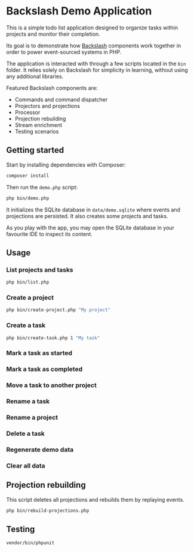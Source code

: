 # Backslash Demo Application

This is a simple todo list application designed to organize tasks within projects and monitor their completion.

Its goal is to demonstrate how [Backslash](https://github.com/backslashphp/backslash) components work together in order
to power event-sourced systems in PHP.

The application is interacted with through a few scripts located in the `bin` folder. It relies solely on Backslash for
simplicity in learning, without using any additional libraries.

Featured Backslash components are:

- Commands and command dispatcher
- Projectors and projections
- Processor
- Projection rebuilding
- Stream enrichment
- Testing scenarios

## Getting started

Start by installing dependencies with Composer:

```sh
composer install
```

Then run the `demo.php` script:

```sh
php bin/demo.php
```

It initializes the SQLite database in `data/demo.sqlite` where events and projections are persisted. It also creates
some projects and tasks.

As you play with the app, you may open the SQLite database in your favourite IDE to inspect its content.

## Usage

### List projects and tasks

```sh
php bin/list.php
```

### Create a project

```sh
php bin/create-project.php "My project"
```

### Create a task

```sh
php bin/create-task.php 1 "My task"
```

### Mark a task as started

### Mark a task as completed

### Move a task to another project

### Rename a task

### Rename a project

### Delete a task

### Regenerate demo data

### Clear all data

## Projection rebuilding

This script deletes all projections and rebuilds them by replaying events.

```bash
php bin/rebuild-projections.php
```

## Testing

```bash
vendor/bin/phpunit
```
